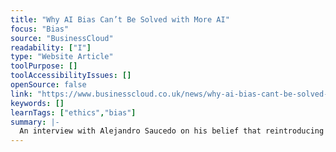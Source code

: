 ```yaml
---
title: "Why AI Bias Can’t Be Solved with More AI"
focus: "Bias"
source: "BusinessCloud"
readability: ["I"]
type: "Website Article"
toolPurpose: []
toolAccessibilityIssues: []
openSource: false
link: "https://www.businesscloud.co.uk/news/why-ai-bias-cant-be-solved-with-more-ai/"
keywords: []
learnTags: ["ethics","bias"]
summary: |-
  An interview with Alejandro Saucedo on his belief that reintroducing human experise, instead of more technology, can prevent AI bias.
---
```


